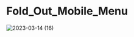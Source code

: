 # Fold_Out_Mobile_Menu
 
![2023-03-14 (16)](https://user-images.githubusercontent.com/111579457/225105861-d04b3853-bc4c-4316-9a2d-7ccdc3905f34.png)
